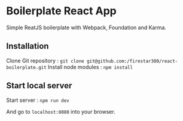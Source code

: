 # Boilerplate React App

Simple ReatJS boilerplate with Webpack, Foundation and Karma.

## Installation

Clone Git repository : `git clone git@github.com:/firestar300/react-boilerplate.git`
Install node modules : `npm install`

## Start local server
Start server : `npm run dev`

And go to `localhost:8080` into your browser.
